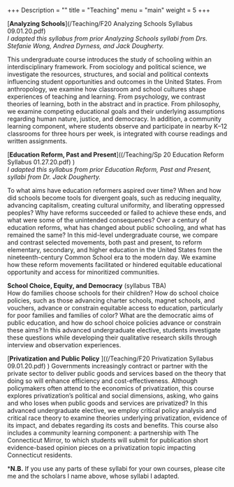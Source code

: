 +++
Description = ""
title = "Teaching"
menu = "main"
weight = 5
+++

[**Analyzing Schools**](/Teaching/F20 Analyzing Schools Syllabus 09.01.20.pdf)  
*I adapted this syllabus from prior Analyzing Schools syllabi from Drs. Stefanie Wong, Andrea Dyrness, and Jack Dougherty.*  
 
This undergraduate course introduces the study of schooling within an interdisciplinary framework. From sociology and political science, we investigate the resources, structures, and social and political contexts influencing student opportunities and outcomes in the United States. From anthropology, we examine how classroom and school cultures shape experiences of teaching and learning. From psychology, we contrast theories of learning, both in the abstract and in practice. From philosophy, we examine competing educational goals and their underlying assumptions regarding human nature, justice, and democracy. In addition, a community learning component, where students observe and participate in nearby K–12 classrooms for three hours per week, is integrated with course readings and written assignments.  
 
[**Education Reform, Past and Present**]((/Teaching/Sp 20 Education Reform Syllabus 01.27.20.pdf) )  
*I adapted this syllabus from prior Education Reform, Past and Present, syllabi from Dr. Jack Dougherty.*  
 
To what aims have education reformers aspired over time? When and how did schools become tools for divergent goals, such as reducing inequality, advancing capitalism, creating cultural uniformity, and liberating oppressed peoples? Why have reforms succeeded or failed to achieve these ends, and what were some of the unintended consequences? Over a century of education reforms, what has changed about public schooling, and what has remained the same? In this mid-level undergraduate course, we compare and contrast selected movements, both past and present, to reform elementary, secondary, and higher education in the United States from the nineteenth-century Common School era to the modern day. We examine how these reform movements facilitated or hindered equitable educational opportunity and access for minoritized communities.
 
**School Choice, Equity, and Democracy** (syllabus TBA)  
How do families choose schools for their children? How do school choice policies, such as those advancing charter schools, magnet schools, and vouchers, advance or constrain equitable access to education, particularly for poor families and families of color? What are the democratic aims of public education, and how do school choice policies advance or constrain these aims? In this advanced undergraduate elective, students investigate these questions while developing their qualitative research skills through interview and observation experiences. 
 
[**Privatization and Public Policy** ]((/Teaching/F20 Privatization Syllabus 09.01.20.pdf) ) 
Governments increasingly contract or partner with the private sector to deliver public goods and services based on the theory that doing so will enhance efficiency and cost-effectiveness. Although policymakers often attend to the economics of privatization, this course explores privatization’s political and social dimensions, asking, who gains and who loses when public goods and services are privatized? In this advanced undergraduate elective, we employ critical policy analysis and critical race theory to examine theories underlying privatization, evidence of its impact, and debates regarding its costs and benefits. This course also includes a community learning component: a partnership with The Connecticut Mirror, to which students will submit for publication short evidence-based opinion pieces on a privatization topic impacting Connecticut residents.
 
***N.B.** If you use any parts of these syllabi for your own courses, please cite me and the scholars I name above, whose syllabi I adapted.